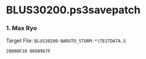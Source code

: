 # BLUS30200.ps3savepatch

### 1. Max Ryo

Target File: `BLUS30200-NARUTO_STORM-*\TESTDATA.S`

```
20000F18 0098967F
```

